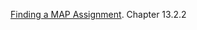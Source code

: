 [Finding a MAP Assignment](probabilistic_graphical_models/3.4.2-Inf-MAP-Decoding.pdf). Chapter 13.2.2
